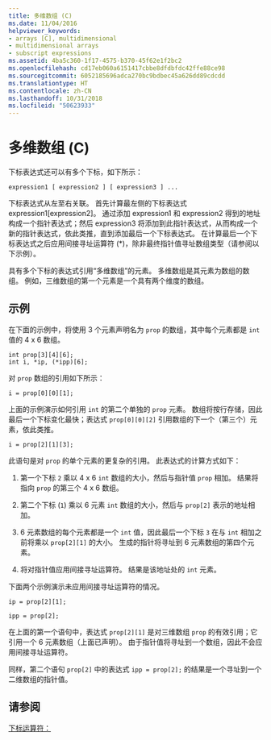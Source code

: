 ```yaml
---
title: 多维数组 (C)
ms.date: 11/04/2016
helpviewer_keywords:
- arrays [C], multidimensional
- multidimensional arrays
- subscript expressions
ms.assetid: 4ba5c360-1f17-4575-b370-45f62e1f2bc2
ms.openlocfilehash: cd17eb060a6151417cbbe8dfdbfdc42ffe88ce98
ms.sourcegitcommit: 6052185696adca270bc9bdbec45a626dd89cdcdd
ms.translationtype: HT
ms.contentlocale: zh-CN
ms.lasthandoff: 10/31/2018
ms.locfileid: "50623933"
---
```

# <a name="multidimensional-arrays-c"></a>多维数组 (C)

下标表达式还可以有多个下标，如下所示：

```
expression1 [ expression2 ] [ expression3 ] ...
```

下标表达式从左至右关联。 首先计算最左侧的下标表达式 expression1[expression2]。 通过添加 expression1 和 expression2 得到的地址构成一个指针表达式；然后 expression3 将添加到此指针表达式，从而构成一个新的指针表达式，依此类推，直到添加最后一个下标表达式。 在计算最后一个下标表达式之后应用间接寻址运算符 (\*)，除非最终指针值寻址数组类型（请参阅以下示例）。

具有多个下标的表达式引用“多维数组”的元素。 多维数组是其元素为数组的数组。 例如，三维数组的第一个元素是一个具有两个维度的数组。

## <a name="examples"></a>示例

在下面的示例中，将使用 3 个元素声明名为 `prop` 的数组，其中每个元素都是 `int` 值的 4 x 6 数组。

```
int prop[3][4][6];
int i, *ip, (*ipp)[6];
```

对 `prop` 数组的引用如下所示：

```
i = prop[0][0][1];
```

上面的示例演示如何引用 `int` 的第二个单独的 `prop` 元素。 数组将按行存储，因此最后一个下标变化最快；表达式 `prop[0][0][2]` 引用数组的下一个（第三个）元素，依此类推。

```
i = prop[2][1][3];
```

此语句是对 `prop` 的单个元素的更复杂的引用。 此表达式的计算方式如下：

1. 第一个下标 `2` 乘以 4 x 6 `int` 数组的大小，然后与指针值 `prop` 相加。 结果将指向 `prop` 的第三个 4 x 6 数组。

1. 第二个下标 (`1`) 乘以 6 元素 `int` 数组的大小，然后与 `prop[2]` 表示的地址相加。

1. 6 元素数组的每个元素都是一个 `int` 值，因此最后一个下标 `3` 在与 `int` 相加之前将乘以 `prop[2][1]` 的大小。 生成的指针将寻址到 6 元素数组的第四个元素。

1. 将对指针值应用间接寻址运算符。 结果是该地址处的 `int` 元素。

下面两个示例演示未应用间接寻址运算符的情况。

```
ip = prop[2][1];

ipp = prop[2];
```

在上面的第一个语句中，表达式 `prop[2][1]` 是对三维数组 `prop` 的有效引用；它引用一个 6 元素数组（上面已声明）。 由于指针值将寻址到一个数组，因此不会应用间接寻址运算符。

同样，第二个语句 `prop[2]` 中的表达式 `ipp = prop[2];` 的结果是一个寻址到一个二维数组的指针值。

## <a name="see-also"></a>请参阅

[下标运算符：](../cpp/subscript-operator.md)